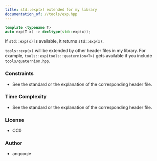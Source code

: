 ```yaml
---
title: std::exp(x) extended for my library
documentation_of: //tools/exp.hpp
---
```


```cpp
template <typename T>
auto exp(T x) -> decltype(std::exp(x));
```

If `std::exp(x)` is available, it returns `std::exp(x)`.

`tools::exp(x)` will be extended by other header files in my library.
For example, `tools::exp(tools::quaternion<T>)` gets available if you include `tools/quaternion.hpp`.

### Constraints
- See the standard or the explanation of the corresponding header file.

### Time Complexity
- See the standard or the explanation of the corresponding header file.

### License
- CC0

### Author
- anqooqie
